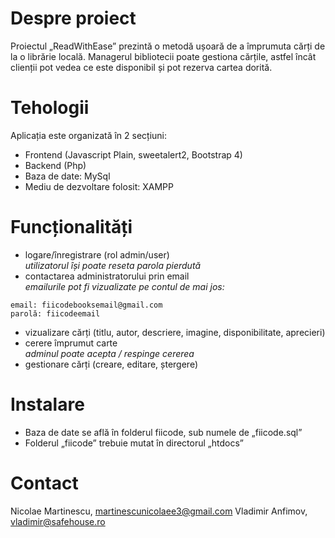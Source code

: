 # Despre proiect
Proiectul „ReadWithEase” prezintă o metodă ușoară de a împrumuta cărți de la o librărie locală. Managerul bibliotecii poate gestiona cărțile, astfel încât clienții pot vedea ce este disponibil și pot rezerva cartea dorită. 

# Tehologii
Aplicația este organizată în 2 secțiuni:
* Frontend (Javascript Plain, sweetalert2, Bootstrap 4) 
* Backend (Php)
* Baza de date: MySql
* Mediu de dezvoltare folosit: XAMPP

# Funcționalități
* logare/înregistrare (rol admin/user)<br/>
*utilizatorul își poate reseta parola pierdută*
* contactarea administratorului prin email<br/>
*emailurile pot fi vizualizate pe contul de mai jos:*
```
email: fiicodebooksemail@gmail.com
parolă: fiicodeemail
```
* vizualizare cărți (titlu, autor, descriere, imagine, disponibilitate, aprecieri)
* cerere împrumut carte<br/>
*adminul poate acepta / respinge cererea*
* gestionare cărți (creare, editare, ștergere)

# Instalare
* Baza de date se află în folderul fiicode, sub numele de „fiicode.sql”
* Folderul „fiicode” trebuie mutat în directorul „htdocs” 

# Contact
Nicolae Martinescu, martinescunicolaee3@gmail.com
Vladimir Anfimov, vladimir@safehouse.ro
